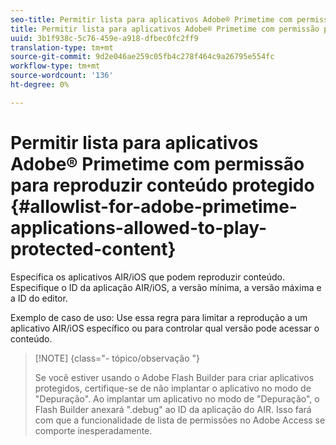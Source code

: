 ```yaml
---
seo-title: Permitir lista para aplicativos Adobe® Primetime com permissão para reproduzir conteúdo protegido
title: Permitir lista para aplicativos Adobe® Primetime com permissão para reproduzir conteúdo protegido
uuid: 3b1f938c-5c76-459e-a918-dfbec0fc2ff9
translation-type: tm+mt
source-git-commit: 9d2e046ae259c05fb4c278f464c9a26795e554fc
workflow-type: tm+mt
source-wordcount: '136'
ht-degree: 0%

---
```



# Permitir lista para aplicativos Adobe® Primetime com permissão para reproduzir conteúdo protegido {#allowlist-for-adobe-primetime-applications-allowed-to-play-protected-content}

Especifica os aplicativos AIR/iOS que podem reproduzir conteúdo. Especifique o ID da aplicação AIR/iOS, a versão mínima, a versão máxima e a ID do editor.

Exemplo de caso de uso: Use essa regra para limitar a reprodução a um aplicativo AIR/iOS específico ou para controlar qual versão pode acessar o conteúdo.

>[!NOTE] {class=&quot;- tópico/observação &quot;}
>
>Se você estiver usando o Adobe Flash Builder para criar aplicativos protegidos, certifique-se de não implantar o aplicativo no modo de &quot;Depuração&quot;. Ao implantar um aplicativo no modo de &quot;Depuração&quot;, o Flash Builder anexará &quot;.debug&quot; ao ID da aplicação do AIR. Isso fará com que a funcionalidade de lista de permissões no Adobe Access se comporte inesperadamente.

